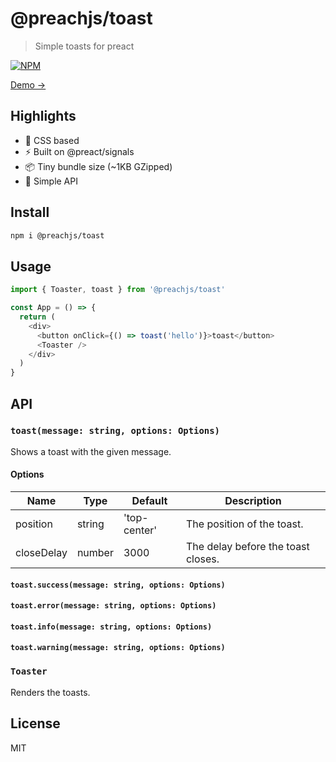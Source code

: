 # @preachjs/toast

> Simple toasts for preact

[![NPM](https://img.shields.io/npm/v/@preachjs/toast.svg)](https://www.npmjs.com/package/@preachjs/toast)

[Demo &rarr;](https://preachjs.github.io/toast/)

## Highlights

- 💅 CSS based
- ⚡️ Built on @preact/signals
- 📦 Tiny bundle size (~1KB GZipped)
- 🤌 Simple API

## Install

```sh
npm i @preachjs/toast
```

## Usage

```js
import { Toaster, toast } from '@preachjs/toast'

const App = () => {
  return (
    <div>
      <button onClick={() => toast('hello')}>toast</button>
      <Toaster />
    </div>
  )
}
```

## API

### `toast(message: string, options: Options)`

Shows a toast with the given message.

#### Options

| Name       | Type   | Default      | Description                        |
| ---------- | ------ | ------------ | ---------------------------------- |
| position   | string | 'top-center' | The position of the toast.         |
| closeDelay | number | 3000         | The delay before the toast closes. |

#### `toast.success(message: string, options: Options)`

#### `toast.error(message: string, options: Options)`

#### `toast.info(message: string, options: Options)`

#### `toast.warning(message: string, options: Options)`

### `Toaster`

Renders the toasts.

## License

MIT
